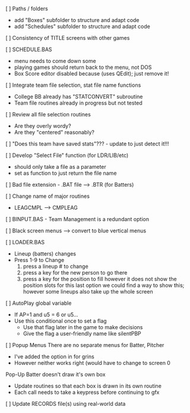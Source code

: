 [ ] Paths / folders
- add "Boxes" subfolder to structure and adapt code
- add "Schedules" subfolder to structure and adapt code

[ ] Consistency of TITLE screens with other games

[ ] SCHEDULE.BAS
- menu needs to come down some
- playing games should return back to the menu, not DOS
- Box Score editor disabled because (uses QEdit); just remove it!

[ ] Integrate team file selection, stat file name functions
- College BB already has "STATCONVERT" subroutine
- Team file routines already in progress but not tested

[ ] Review all file selection routines
- Are they overly wordy?
- Are they "centered" reasonably?

[ ] "Does this team have saved stats"??? - update to just detect it!!!

[ ] Develop "Select File" function (for LDR/LIB/etc)
- should only take a file as a parameter
- set as function to just return the file name

[ ] Bad file extension - .BAT file --> .BTR (for Batters)

[ ] Change name of major routines
- LEAGCMPL --> CMPLEAG

[ ] BINPUT.BAS - Team Management is a redundant option

[ ] Black screen menus --> convert to blue vertical menus

[ ] LOADER.BAS
- Lineup (batters) changes
- Press 1-9 to Change
	1) press a lineup # to change
	2) press a key for the new person to go there
	3) press a key for the position to fill
	however it does not show the position slots for this last option
	we could find a way to show this; however some lineups also take up the whole screen

[ ] AutoPlay global variable
- If AP=1 and u5 = 6 or u5...
- Use this conditional once to set a flag
	- Use that flag later in the game to make decisions
	- Give the flag a user-friendly name like silentPBP

[ ] Popup Menus
There are no separate menus for Batter, Pitcher
- I've added the option in for grins
- However neither works right (would have to change to screen 0

Pop-Up Batter doesn't draw it's own box
- Update routines so that each box is drawn in its own routine
- Each call needs to take a keypress before continuing to gfx

[ ] Update RECORDS file(s) using real-world data
